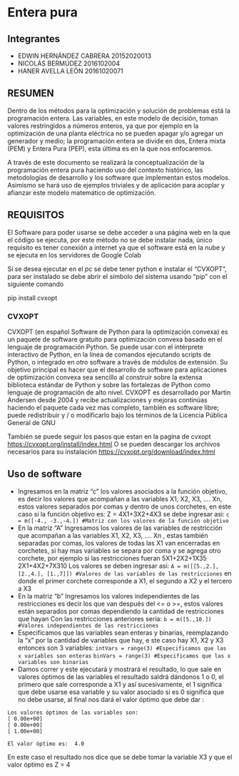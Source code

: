 # Entera pura

## Integrantes 
- EDWIN HERNÁNDEZ CABRERA 20152020013
- NICOLÁS BERMÚDEZ 2016102004
- HANER AVELLA LEÓN 20161020071
## RESUMEN

Dentro de los métodos para la optimización y solución de problemas está la programación entera. Las variables, en este modelo de decisión, toman valores restringidos a números enteros, ya que por ejemplo en la optimización de una planta eléctrica no se pueden apagar y/o agregar un generador y medio; la programación entera se divide en dos, Entera mixta (PEM) y Entera Pura (PEP), esta última es en la que nos enfocaremos. 

A través de este documento se realizará la conceptualización de la programación entera pura haciendo uso del contexto histórico, las metodologías de desarrollo y los software que implementan estos modelos. Asimismo se hará uso de ejemplos triviales y de aplicación para acoplar y afianzar este modelo matemático de optimización.

## REQUISITOS

El Software para poder usarse se debe acceder a una página web en la que el código se ejecuta, por este método no se debe instalar nada, único requisito es tener conexión a internet ya que el software está en la nube y se ejecuta en los servidores de Google Colab

Si se desea ejecutar en el pc se debe tener python e instalar el “CVXOPT”, para ser instalado se debe abrir el símbolo del sistema usando “pip” con el siguiente comando
	
pip install cvxopt

### CVXOPT
CVXOPT (en español Software de Python para la optimización convexa) es un paquete de software gratuito para optimización convexa basado en el lenguaje de programación Python. Se puede usar con el intérprete interactivo de Python, en la línea de comandos ejecutando scripts de Python, o integrado en otro software a través de módulos de extensión. Su objetivo principal es hacer que el desarrollo de software para aplicaciones de optimización convexa sea sencillo al construir sobre la extensa biblioteca estándar de Python y sobre las fortalezas de Python como lenguaje de programación de alto nivel.
CVXOPT es desarrollado por Martin Andersen desde 2004 y recibe actualizaciones y mejoras continúas haciendo el paquete cada vez mas completo, también es software libre; puede redistribuir y / o modificarlo bajo los términos de la Licencia Pública General de GNU

También se puede seguir los pasos que estan en la pagina de cvxopt
https://cvxopt.org/install/index.html
O se pueden descargar los archivos necesarios para su instalación
https://cvxopt.org/download/index.html

## Uso de software
- Ingresamos en la matriz “c” los valores asociados a la función objetivo, es decir los valores que acompañan a las variables X1, X2, X3, …. Xn, estos valores separados por comas y dentro de unos corchetes, en este caso si la función objetivo es:
Z = 4X1+3X2+4X3
se debe ingresar asi: 
`c = m([-4., -3.,-4.]) #Matriz con los valores de la función objetivo`
- En la matriz “A” Ingresamos los valores de las variables de restricción que acompañan a las variables X1, X2, X3, …. Xn , estas también separadas por comas, los valores de todas las X1 van encerradas en corchetes, si hay mas variables se separa por coma y se agrega otro corchete, por ejemplo si las restricciones fueran
5X1+2X2+1X35
2X1+4X2+7X310
Los valores se deben ingresar asi:
`A = m([[5.,2.], [2.,4.], [1.,7]]) #Valores de las variables de las restricciones`
en donde el primer corchete corresponde a X1, el segundo a X2 y el tercero a X3
- En la matriz “b” Ingresamos  los  valores independientes de las restricciones es decir los que van después del <= o >=, estos valores están separados por comas dependiendo la cantidad de restricciones que hayan
Con las restricciones anteriores seria:
`b = m([5.,10.]) #Valores independientes de las restricciones`
- Especificamos que las variables sean enteras y binarias, reemplazando la “x” por la cantidad de variables que hay, e ste caso hay X1, X2 y X3 entonces son 3  variables: 
`intVars = range(3) #Especificamos que las x variables son enteras`
`binVars = range(3) #Especificamos que las x variables son binarias`
- Damos correr y este ejecutará y mostrará el resultado, lo que sale en valores óptimos de las variables el resultado saldrá dándonos 1 o 0, el primero que sale corresponde a X1 y así sucesivamente, el 1 significa que debe usarse esa variable y su valor asociado si es 0 significa que no debe usarse, al final nos dará el valor óptimo que debe dar : 
~~~
Los valores óptimos de las variables son:
[ 0.00e+00]
[ 0.00e+00]
[ 1.00e+00]

El valor óptimo es:  4.0
~~~
En este caso el resultado nos dice que se debe tomar la variable X3 y que el valor óptimo es Z = 4
